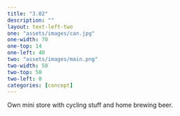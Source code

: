 ```yaml
---
title: "3.02"
description: ""
layout: text-left-two
one: "assets/images/can.jpg"
one-width: 70
one-top: 14
one-left: 40
two: "assets/images/main.png"
two-width: 50
two-top: 50
two-left: 0
categories: [concept]
---
```


Own mini store with cycling stuff and home brewing beer.